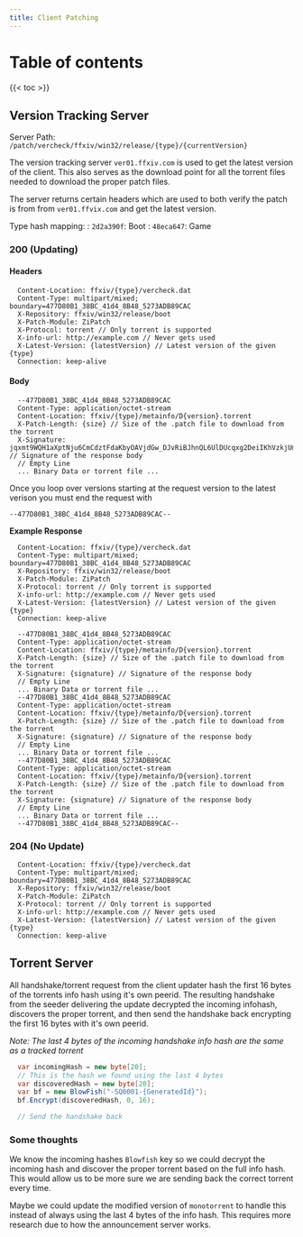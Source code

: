 ```yaml
---
title: Client Patching
---
```


# Table of contents
{{< toc >}}

## Version Tracking Server
Server Path: `/patch/vercheck/ffxiv/win32/release/{type}/{currentVersion}`

The version tracking server `ver01.ffxiv.com` is used to get the latest version of the client. This also serves as the download point for all the torrent files needed to download the proper patch files.

The server returns certain headers which are used to both verify the patch is from from `ver01.ffvix.com` and get the latest version.

Type hash mapping:
: `2d2a390f`: Boot
: `48eca647`: Game

### 200 (Updating)

#### Headers
```
  Content-Location: ffxiv/{type}/vercheck.dat
  Content-Type: multipart/mixed; boundary=477D80B1_38BC_41d4_8B48_5273ADB89CAC
  X-Repository: ffxiv/win32/release/boot
  X-Patch-Module: ZiPatch
  X-Protocol: torrent // Only torrent is supported
  X-info-url: http://example.com // Never gets used
  X-Latest-Version: {latestVersion} // Latest version of the given {type}
  Connection: keep-alive
```

#### Body
```
  --477D80B1_38BC_41d4_8B48_5273ADB89CAC
  Content-Type: application/octet-stream
  Content-Location: ffxiv/{type}/metainfo/D{version}.torrent
  X-Patch-Length: {size} // Size of the .patch file to download from the torrent
  X-Signature: jqxmt9WQH1aXptNju6CmCdztFdaKbyOAVjdGw_DJvRiBJhnQL6UlDUcqxg2DeiIKhVzkjUm3hFXOVUFjygxCoPUmCwnbCaryNqVk_oTk_aZE4HGWNOEcAdBwf0Gb2SzwAtk69zs_5dLAtZ0mPpMuxWJiaNSvWjEmQ925BFwd7Vk= // Signature of the response body
  // Empty Line
  ... Binary Data or torrent file ...
```
Once you loop over versions starting at the request version to the latest verison you must end the request with 
```
--477D80B1_38BC_41d4_8B48_5273ADB89CAC--
```
**Example Response**
```
  Content-Location: ffxiv/{type}/vercheck.dat
  Content-Type: multipart/mixed; boundary=477D80B1_38BC_41d4_8B48_5273ADB89CAC
  X-Repository: ffxiv/win32/release/boot
  X-Patch-Module: ZiPatch
  X-Protocol: torrent // Only torrent is supported
  X-info-url: http://example.com // Never gets used
  X-Latest-Version: {latestVersion} // Latest version of the given {type}
  Connection: keep-alive

  --477D80B1_38BC_41d4_8B48_5273ADB89CAC
  Content-Type: application/octet-stream
  Content-Location: ffxiv/{type}/metainfo/D{version}.torrent
  X-Patch-Length: {size} // Size of the .patch file to download from the torrent
  X-Signature: {signature} // Signature of the response body
  // Empty Line
  ... Binary Data or torrent file ...
  --477D80B1_38BC_41d4_8B48_5273ADB89CAC
  Content-Type: application/octet-stream
  Content-Location: ffxiv/{type}/metainfo/D{version}.torrent
  X-Patch-Length: {size} // Size of the .patch file to download from the torrent
  X-Signature: {signature} // Signature of the response body
  // Empty Line
  ... Binary Data or torrent file ...
  --477D80B1_38BC_41d4_8B48_5273ADB89CAC
  Content-Type: application/octet-stream
  Content-Location: ffxiv/{type}/metainfo/D{version}.torrent
  X-Patch-Length: {size} // Size of the .patch file to download from the torrent
  X-Signature: {signature} // Signature of the response body
  // Empty Line
  ... Binary Data or torrent file ...
  --477D80B1_38BC_41d4_8B48_5273ADB89CAC--
```


### 204 (No Update)
```
  Content-Location: ffxiv/{type}/vercheck.dat
  Content-Type: multipart/mixed; boundary=477D80B1_38BC_41d4_8B48_5273ADB89CAC
  X-Repository: ffxiv/win32/release/boot
  X-Patch-Module: ZiPatch
  X-Protocol: torrent // Only torrent is supported
  X-info-url: http://example.com // Never gets used
  X-Latest-Version: {latestVersion} // Latest version of the given {type}
  Connection: keep-alive
```

## Torrent Server

All handshake/torrent request from the client updater hash the first 16 bytes of the torrents info hash using it's own peerid. The resulting handshake from the seeder delivering the update decrypted the incoming infohash, discovers the proper torrent, and then send the handshake back encrypting the first 16 bytes with it's own peerid. 

_Note: The last 4 bytes of the incoming handshake info hash are the same as a tracked torrent_

```csharp
  var incomingHash = new byte[20];
  // This is the hash we found using the last 4 bytes
  var discoveredHash = new byte[20];
  var bf = new BlowFish("-SQ0001-{GeneratedId}");
  bf.Encrypt(discoveredHash, 0, 16);

  // Send the handshake back
```

### Some thoughts

We know the incoming hashes `Blowfish` key so we could decrypt the incoming hash and discover the proper torrent based on the full info hash. This would allow us to be more sure we are sending back the correct torrent every time.

Maybe we could update the modified version of `monotorrent` to handle this instead of always using the last 4 bytes of the info hash. This requires more research due to how the announcement server works.